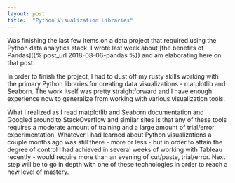 ```yaml
---
layout: post
title:  "Python Visualization Libraries"
---
```

Was finishing the last few items on a data project that required using the Python data analytics stack. I wrote last week about [the benefits of Pandas]({% post_url 2018-08-06-pandas %}) and am elaborating here on that post.

In order to finish the project, I had to dust off my rusty skills working with the primary Python libraries for creating data visualizations - matplotlib and Seaborn. The work itself was pretty straightforward and I have enough experience now to generalize from working with various visualization tools.

What I realized as I read matplotlib and Seaborn documentation and Googled around to StackOverflow and similar sites is that any of these tools requires a moderate amount of training and a large amount of trial/error experimentation. Whatever I had learned about Python visualizations a couple months ago was still there - more or less - but in order to attain the degree of control I had achieved in several weeks of working with Tableau recently - would require more than an evening of cut/paste, trial/error.  Next step will be to go in depth with one of these technologies in order to reach a new level of mastery.
